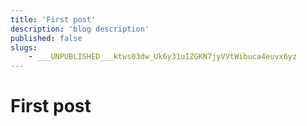 ```yaml
---
title: 'First post'
description: 'blog description'
published: false
slugs:
    - ___UNPUBLISHED___ktws03dw_Uk6y31uIZGKN7jyVVtWibuca4euvx6yz
---
```


# First post

